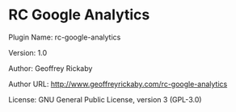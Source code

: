 RC Google Analytics
=================
Plugin Name: rc-google-analytics

Version: 1.0

Author: Geoffrey Rickaby

Author URL: http://www.geoffreyrickaby.com/rc-google-analytics

License: GNU General Public License, version 3 (GPL-3.0)

